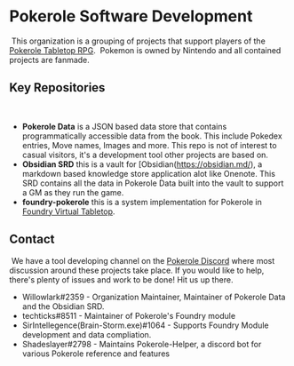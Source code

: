 # Pokerole Software Development
​
This organization is a grouping of projects that support players of the [Pokerole Tabletop RPG](https://www.pokeroleproject.com/). 
​
Pokemon is owned by Nintendo and all contained projects are fanmade. 
​
## Key Repositories
​
- **Pokerole Data** is a JSON based data store that contains programmatically accessible data from the book. This include Pokedex entries, Move names, Images and more. This repo is not of interest to casual visitors, it's a development tool other projects are based on.
- **Obsidian SRD** this is a vault for [Obsidian(https://obsidian.md/), a markdown based knowledge store application alot like Onenote. This SRD contains all the data in Pokerole Data built into the vault to support a GM as they run the game.
- **foundry-pokerole** this is a system implementation for Pokerole in [Foundry Virtual Tabletop](https://foundryvtt.com/).
​
## Contact
​
We have a tool developing channel on the [Pokerole Discord](https://discord.gg/95DFpdMVcC) where most discussion around these projects take place. If you would like to help, there's plenty of issues and work to be done! Hit us up there. 
​
- Willowlark#2359 - Organization Maintainer, Maintainer of Pokerole Data and the Obsidian SRD.
- techticks#8511 - Maintainer of Pokerole's Foundry module
- SirIntellegence(Brain-Storm.exe)#1064 - Supports Foundry Module development and data compliation.
- Shadeslayer#2798 - Maintains Pokerole-Helper, a discord bot for various Pokerole reference and features
